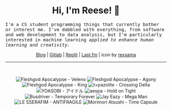 <h1 align="center">Hi, I'm Reese! 👋</h1>

<p><samp>I'm a CS student programming things that currently bother or interest me. I've dabbled with everything, from software and web development to data analysis, but I'm particularly interested in machine learning <i>applied to enhance human learning and creativity.</i></p></samp>

<p align="center">
 <a href="https://renys.dev">Blog</a> | <a href="https://gitlab.com/renys">Gitlab</a> | <a href="https://replit.com/@renys">Replit</a> | <a href="https://last.fm/user/i-dle">Last.fm</a> | icon by <a href="https://deviantart.com/rexsama">rexsama</a>
</p>

<hr class="dotted">
<br>
<!-- lastfm -->
<p align="center"><img src="https://lastfm.freetls.fastly.net/i/u/64s/1e6dc1bb7779d0b5db5a2d2d06a8c7d2.jpg" title="Fleshgod Apocalypse - Veleno"> <img src="https://lastfm.freetls.fastly.net/i/u/64s/5696a3c7df654b5bbde2282036696db8.png" title="Fleshgod Apocalypse - Agony"> <img src="https://lastfm.freetls.fastly.net/i/u/64s/5befcb0969eeb1f0305f5d93fd8552bb.jpg" title="Fleshgod Apocalypse - King"> <img src="https://lastfm.freetls.fastly.net/i/u/64s/ebb8a6f208fa7cb75a9fc14ff8726595.jpg" title="t+pazolite - Crossing Delta"> <img src="https://lastfm.freetls.fastly.net/i/u/64s/3b1ea8e1539f8e492155ab85079f8b73.jpg" title="YOASOBI - アイドル"> <img src="https://lastfm.freetls.fastly.net/i/u/64s/29051e14d6e1102634f09be0e1850683.jpg" title="aespa - Hold on Tight"> <img src="https://lastfm.freetls.fastly.net/i/u/64s/5580615531af5337a5ab0572188a4785.jpg" title="Busdriver - Temporary Forever"> <img src="https://lastfm.freetls.fastly.net/i/u/64s/1305b6fbaf874b12e838db1d874dc694.jpg" title="Jay Eazy - Mega Man"> <img src="https://lastfm.freetls.fastly.net/i/u/64s/47403415f97336603c88ea4c1062d4b1.jpg" title="LE SSERAFIM - ANTIFRAGILE"> <img src="https://lastfm.freetls.fastly.net/i/u/64s/9be65b95975ea00b2788bf9b043f5ca3.jpg" title="Morimori Atsushi - Time Capsule"> </p>
